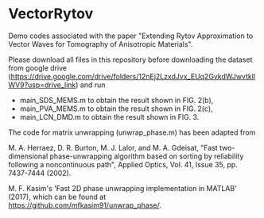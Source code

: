# VectorRytov

Demo codes associated with the paper "Extending Rytov Approximation to Vector Waves for Tomography of Anisotropic Materials". 

Please download all files in this repository before downloading the dataset from google drive
(https://drive.google.com/drive/folders/12nEj2LzxdJvx_EUq2GvkdWJwvtkllWV9?usp=drive_link)
and run
- main_SDS_MEMS.m to obtain the result shown in FIG. 2(b),
- main_PVA_MEMS.m to obtain the result shown in FIG. 2(c),
- main_LCN_DMD.m to obtain the result shown in FIG. 3.

The code for matrix unwrapping (unwrap_phase.m) has been adapted from 

M. A. Herraez, D. R. Burton, M. J. Lalor, and M. A. Gdeisat, 
"Fast two-dimensional phase-unwrapping algorithm based on sorting by reliability following a noncontinuous path", 
Applied Optics, Vol. 41, Issue 35, pp. 7437-7444 (2002). 

M. F. Kasim's 'Fast 2D phase unwrapping implementation in MATLAB' (2017), which can be found at https://github.com/mfkasim91/unwrap_phase/.
